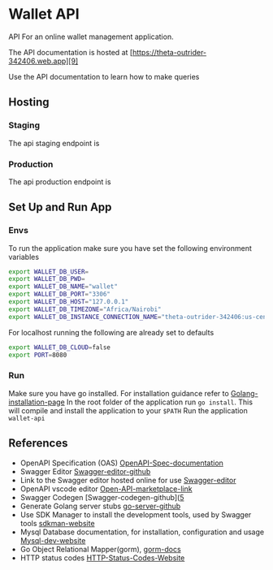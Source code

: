 # Wallet API

API For an online wallet management application.

The API documentation is hosted at [https://theta-outrider-342406.web.app][9]

Use the API documentation to learn how to make queries

## Hosting

### Staging

The api staging endpoint is

### Production

The api production endpoint is

## Set Up and Run App

### Envs

To run the application make sure you have set the following environment variables

```sh
export WALLET_DB_USER=
export WALLET_DB_PWD=
export WALLET_DB_NAME="wallet"
export WALLET_DB_PORT="3306"
export WALLET_DB_HOST="127.0.0.1"
export WALLET_DB_TIMEZONE="Africa/Nairobi"
export WALLET_DB_INSTANCE_CONNECTION_NAME="theta-outrider-342406:us-central1:wallet"
```

For localhost running the following are already set to defaults

```sh
export WALLET_DB_CLOUD=false
export PORT=8080
```

### Run

Make sure you have go installed. For installation guidance refer to [Golang-installation-page][13]
In the root folder of the application run `go install`. This will compile and install the application to your `$PATH`
Run the application `wallet-api`

## References

- OpenAPI Specification (OAS) [OpenAPI-Spec-documentation][2]
- Swagger Editor [Swagger-editor-github][3]
- Link to the Swagger editor hosted online for use [Swagger-editor][8]
- OpenAPI vscode editor [Open-API-marketplace-link][4]
- Swagger Codegen [Swagger-codegen-github]([5]
- Generate Golang server stubs [go-server-github][6]
- Use SDK Manager to install the development tools, used by Swagger tools [sdkman-website][7]
- Mysql Database documentation, for installation, configuration and usage [Mysql-dev-website][10]
- Go Object Relational Mapper(gorm), [gorm-docs][11]
- HTTP status codes [HTTP-Status-Codes-Website][1]

[1]: https://restfulapi.net/http-status-codes
[2]: https://swagger.io/docs/specification/about
[3]: https://github.com/swagger-api/swagger-editor
[4]: https://marketplace.visualstudio.com/items?itemName=42Crunch.vscode-openapi
[5]: https://github.com/swagger-api/swagger-codegen
[6]: https://github.com/swagger-api/swagger-codegen/wiki/Server-stub-generator-HOWTO#go-server
[7]: https://sdkman.io/sdks
[8]: https://editor.swagger.io
[9]: https://theta-outrider-342406.web.app
[10]: https://dev.mysql.com/doc
[11]: https://gorm.io/docs
[12]: https://stackoverflow.com/questions/34046194/how-to-pass-arguments-to-router-handlers-in-golang-using-gin-web-framework
[13]: https://go.dev/doc/install
